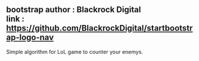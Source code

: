 bootstrap author : Blackrock Digital<br>
link : https://github.com/BlackrockDigital/startbootstrap-logo-nav<br>
-------------------------------------------------------------------------------
Simple algorithm for LoL game to counter your enemys.
